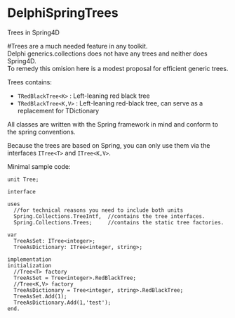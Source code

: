 # DelphiSpringTrees
Trees in Spring4D

#Trees are a much needed feature in any toolkit.  
Delphi generics.collections does not have any trees and neither does Spring4D.  
To remedy this omision here is a modest proposal for efficient generic trees.  

Trees contains:  
- `TRedBlackTree<K>` : Left-leaning red black tree
- `TRedBlackTree<K,V>` : Left-leaning red-black tree, can serve as a replacement for TDictionary

All classes are written with the Spring framework in mind and conform to the spring conventions.  

Because the trees are based on Spring, you can only use them via the interfaces `ITree<T>` and `ITree<K,V>`.  

Minimal sample code:

```Delphi
unit Tree;

interface

uses
  //for technical reasons you need to include both units  
  Spring.Collections.TreeIntf,  //contains the tree interfaces.
  Spring.Collections.Trees;     //contains the static tree factories.
  
var
  TreeAsSet: ITree<integer>;
  TreeAsDictionary: ITree<integer, string>;
  
implementation
initialization
  //Tree<T> factory
  TreeAsSet = Tree<integer>.RedBlackTree;
  //Tree<K,V> factory
  TreeAsDictionary = Tree<integer, string>.RedBlackTree;
  TreeAsSet.Add(1);
  TreeAsDictionary.Add(1,'test');
end.

```
